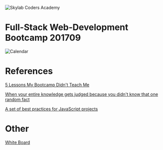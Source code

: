 ![Skylab Coders Academy](http://www.skylabcoders.com/images/403/default.png "Skylab Coders Academy")

Full-Stack Web-Development Bootcamp 201709
==========================================

![Calendar](images/calendar.jpg)

# References

[5 Lessons My Bootcamp Didn't Teach Me](https://dev.to/kim_hart/5-lessons-my-bootcamp-didnt-teach-me)

[When your entire knowledge gets judged because you didn't know that one random fact](https://dev.to/yaphi1/when-your-entire-knowledge-gets-judged-because-you-didnt-know-that-one-random-fact)

[A set of best practices for JavaScript projects](https://github.com/wearehive/project-guidelines)

# Other

[White Board](https://docs.google.com/document/d/1sXhC2zKXtrObzM79ByO6NsMDnWDgGQCGQxRmBBcsqYM/edit)
